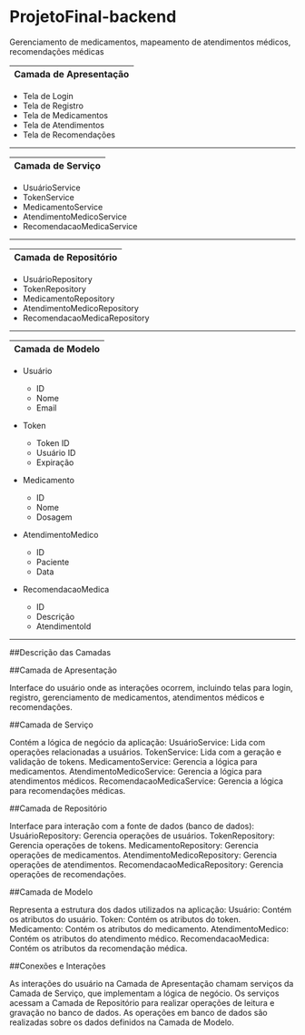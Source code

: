# ProjetoFinal-backend
Gerenciamento de medicamentos, mapeamento de atendimentos médicos, recomendações médicas


|Camada de Apresentação|
|----------------------|

  - Tela de Login                      
  - Tela de Registro                   
  - Tela de Medicamentos               
  - Tela de Atendimentos               
  - Tela de Recomendações              
-----------------------------------------------------


|Camada de Serviço     |
|----------------------|

  - UsuárioService                     
  - TokenService                       
  - MedicamentoService                 
  - AtendimentoMedicoService           
  - RecomendacaoMedicaService          
-----------------------------------------------------


|Camada de Repositório |
|----------------------|

  - UsuárioRepository                   
  - TokenRepository                     
  - MedicamentoRepository               
  - AtendimentoMedicoRepository         
  - RecomendacaoMedicaRepository        
-----------------------------------------------------


|Camada de Modelo      |
|----------------------|

  - Usuário                             
     - ID                               
     - Nome                             
     - Email                            
                                        
  - Token                               
     - Token ID                         
     - Usuário ID                       
     - Expiração                        
                                        
  - Medicamento                         
     - ID                               
     - Nome                             
     - Dosagem                          
                                        
  - AtendimentoMedico                   
     - ID                               
     - Paciente                         
     - Data                             
                                        
  - RecomendacaoMedica                  
     - ID                               
     - Descrição                        
     - AtendimentoId                    
-----------------------------------------------------

##Descrição das Camadas

##Camada de Apresentação

Interface do usuário onde as interações ocorrem, incluindo telas para login, registro, gerenciamento de medicamentos, atendimentos médicos e recomendações.

##Camada de Serviço

Contém a lógica de negócio da aplicação:
UsuárioService: Lida com operações relacionadas a usuários.
TokenService: Lida com a geração e validação de tokens.
MedicamentoService: Gerencia a lógica para medicamentos.
AtendimentoMedicoService: Gerencia a lógica para atendimentos médicos.
RecomendacaoMedicaService: Gerencia a lógica para recomendações médicas.

##Camada de Repositório

Interface para interação com a fonte de dados (banco de dados):
UsuárioRepository: Gerencia operações de usuários.
TokenRepository: Gerencia operações de tokens.
MedicamentoRepository: Gerencia operações de medicamentos.
AtendimentoMedicoRepository: Gerencia operações de atendimentos.
RecomendacaoMedicaRepository: Gerencia operações de recomendações.

##Camada de Modelo

Representa a estrutura dos dados utilizados na aplicação:
Usuário: Contém os atributos do usuário.
Token: Contém os atributos do token.
Medicamento: Contém os atributos do medicamento.
AtendimentoMedico: Contém os atributos do atendimento médico.
RecomendacaoMedica: Contém os atributos da recomendação médica.

##Conexões e Interações

As interações do usuário na Camada de Apresentação chamam serviços da Camada de Serviço, que implementam a lógica de negócio.
Os serviços acessam a Camada de Repositório para realizar operações de leitura e gravação no banco de dados.
As operações em banco de dados são realizadas sobre os dados definidos na Camada de Modelo.

